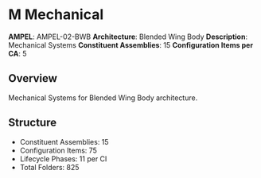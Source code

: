 # M Mechanical

**AMPEL**: AMPEL-02-BWB
**Architecture**: Blended Wing Body
**Description**: Mechanical Systems
**Constituent Assemblies**: 15
**Configuration Items per CA**: 5

## Overview
Mechanical Systems for Blended Wing Body architecture.

## Structure
- Constituent Assemblies: 15
- Configuration Items: 75
- Lifecycle Phases: 11 per CI
- Total Folders: 825
